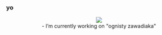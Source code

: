 ### yo

<p align="center"> <img src="https://github-readme-stats.vercel.app/api?username=suchy2020&show_icons=true"/> 
<br />
- I’m currently working on "ognisty zawadiaka"
